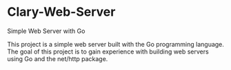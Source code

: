 # Clary-Web-Server
Simple Web Server with Go

This project is a simple web server built with the Go programming language. The goal of this project is to gain experience with building web servers using Go and the net/http package.
